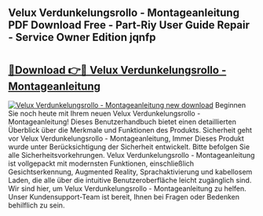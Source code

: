 ## Velux Verdunkelungsrollo - Montageanleitung PDF Download Free - Part-Riy User Guide Repair - Service Owner Edition jqnfp

# <h2><a href="http://df6hof1.blite.top/?on=Velux+Verdunkelungsrollo+-+Montageanleitung">🔗Download 👉🔴 Velux Verdunkelungsrollo - Montageanleitung</a></h2>

[![Velux Verdunkelungsrollo - Montageanleitung new download](https://i.imgur.com/lujVjoI.png)](http://df6hof1.blite.top/?on=Velux+Verdunkelungsrollo+-+Montageanleitung)
Beginnen Sie noch heute mit Ihrem neuen Velux Verdunkelungsrollo - Montageanleitung! Dieses Benutzerhandbuch bietet einen detaillierten Überblick über die Merkmale und Funktionen des Produkts. Sicherheit geht vor Velux Verdunkelungsrollo - Montageanleitung, Immer Dieses Produkt wurde unter Berücksichtigung der Sicherheit entwickelt. Bitte befolgen Sie alle Sicherheitsvorkehrungen. Velux Verdunkelungsrollo - Montageanleitung ist vollgepackt mit modernsten Funktionen, einschließlich Gesichtserkennung, Augmented Reality, Sprachaktivierung und kabellosem Laden, die alle über die intuitive Benutzeroberfläche leicht zugänglich sind. Wir sind hier, um Velux Verdunkelungsrollo - Montageanleitung zu helfen. Unser Kundensupport-Team ist bereit, Ihnen bei Fragen oder Bedenken behilflich zu sein.
